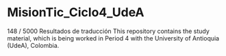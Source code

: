# MisionTic_Ciclo4_UdeA
148 / 5000 Resultados de traducción This repository contains the study material, which is being worked in Period 4 with the University of Antioquia (UdeA), Colombia.
